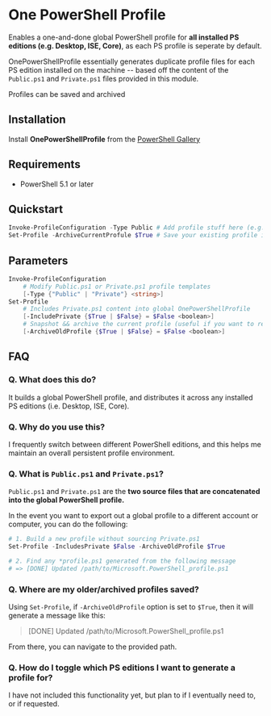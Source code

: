 # One PowerShell Profile

Enables a one-and-done global PowerShell profile for **all installed PS editions (e.g. Desktop, ISE, Core)**, as each PS profile is seperate by default.

OnePowerShellProfile essentially generates duplicate profile files for each PS edition installed on the machine -- based off the content of the `Public.ps1` and `Private.ps1` files provided in this module.

Profiles can be saved and archived 

## Installation

Install **OnePowerShellProfile** from the [PowerShell Gallery](https://www.powershellgallery.com/packages/OnePowerShellProfile/1)

## Requirements
* PowerShell 5.1 or later

## Quickstart

```powershell
Invoke-ProfileConfiguration -Type Public # Add profile stuff here (e.g. aliases, environment paths)
Set-Profile -ArchiveCurrentProfule $True # Save your existing profile in case you want to revert!!!!
```

## Parameters
```powershell
Invoke-ProfileConfiguration
    # Modify Public.ps1 or Private.ps1 profile templates 
    [-Type {"Public" | "Private"} <string>]
Set-Profile
    # Includes Private.ps1 content into global OnePowerShellProfile
    [-IncludePrivate {$True | $False} = $False <boolean>]
    # Snapshot && archive the current profile (useful if you want to revert)
    [-ArchiveOldProfile {$True | $False} = $False <boolean>]
```


## FAQ
### Q. What does this do?

It builds a global PowerShell profile, and distributes it across any installed PS editions (i.e. Desktop, ISE, Core).

### Q. Why do you use this?

I frequently switch between different PowerShell editions, and this helps me maintain an overall persistent profile environment.

### Q. What is `Public.ps1` and `Private.ps1`?

`Public.ps1` and `Private.ps1` are the **two source files that are concatenated into the global PowerShell profile.** 

In the event you want to export out a global profile to a different account or computer, you can do the following:

```powershell
# 1. Build a new profile without sourcing Private.ps1
Set-Profile -IncludesPrivate $False -ArchiveOldProfile $True

# 2. Find any *profile.ps1 generated from the following message
# => [DONE] Updated /path/to/Microsoft.PowerShell_profile.ps1
```

### Q. Where are my older/archived profiles saved?

Using `Set-Profile`, if `-ArchiveOldProfile` option is set to `$True`, then it will generate a message like this:

> [DONE] Updated /path/to/Microsoft.PowerShell_profile.ps1

From there, you can navigate to the provided path.


### Q. How do I toggle which PS editions I want to generate a profile for?

I have not included this functionality yet, but plan to if I eventually need to, or if requested.